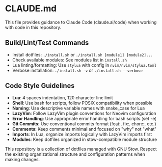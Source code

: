 # CLAUDE.md

This file provides guidance to Claude Code (claude.ai/code) when working with code in this repository.

## Build/Lint/Test Commands
- Install dotfiles: `./install.sh` or `./install.sh [module1] [module2]...`
- Check available modules: See modules list in `install.sh`
- Lua linting/formatting: Use `stylua` with config in `nvim/nvim/stylua.toml`
- Verbose installation: `./install.sh -v` or `./install.sh --verbose`

## Code Style Guidelines
- **Lua**: 4 spaces indentation, 120 character line limit
- **Shell**: Use bash for scripts, follow POSIX compatibility when possible
- **Naming**: Use descriptive variable names with snake_case for Lua
- **LazyVim**: Follow LazyVim plugin conventions for Neovim configuration
- **Error Handling**: Use appropriate error handling for bash scripts (set -e)
- **Git Commits**: Use conventional commits format (feat:, fix:, chore:, etc.)
- **Comments**: Keep comments minimal and focused on "why" not "what"
- **Imports**: In Lua, organize imports logically with LazyVim imports first
- **Modules**: Keep dotfiles organized in stow-compatible module structure

This repository is a collection of dotfiles managed with GNU Stow. Respect the existing organizational structure and configuration patterns when making changes.